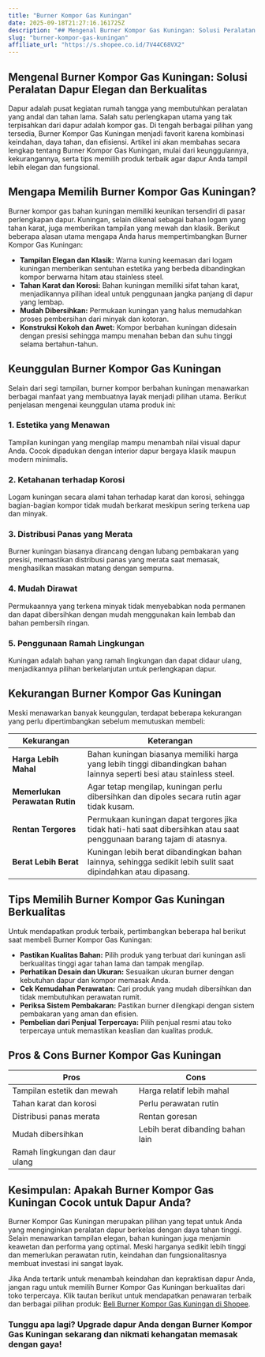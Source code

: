 ```yaml
---
title: "Burner Kompor Gas Kuningan"
date: 2025-09-18T21:27:16.161725Z
description: "## Mengenal Burner Kompor Gas Kuningan: Solusi Peralatan Dapur Elegan dan Berkualitas..."
slug: "burner-kompor-gas-kuningan"
affiliate_url: "https://s.shopee.co.id/7V44C68VX2"
---
```

## Mengenal Burner Kompor Gas Kuningan: Solusi Peralatan Dapur Elegan dan Berkualitas

Dapur adalah pusat kegiatan rumah tangga yang membutuhkan peralatan yang andal dan tahan lama. Salah satu perlengkapan utama yang tak terpisahkan dari dapur adalah kompor gas. Di tengah berbagai pilihan yang tersedia, Burner Kompor Gas Kuningan menjadi favorit karena kombinasi keindahan, daya tahan, dan efisiensi. Artikel ini akan membahas secara lengkap tentang Burner Kompor Gas Kuningan, mulai dari keunggulannya, kekurangannya, serta tips memilih produk terbaik agar dapur Anda tampil lebih elegan dan fungsional.

## Mengapa Memilih Burner Kompor Gas Kuningan?

Burner kompor gas bahan kuningan memiliki keunikan tersendiri di pasar perlengkapan dapur. Kuningan, selain dikenal sebagai bahan logam yang tahan karat, juga memberikan tampilan yang mewah dan klasik. Berikut beberapa alasan utama mengapa Anda harus mempertimbangkan Burner Kompor Gas Kuningan:

- **Tampilan Elegan dan Klasik:** Warna kuning keemasan dari logam kuningan memberikan sentuhan estetika yang berbeda dibandingkan kompor berwarna hitam atau stainless steel.
- **Tahan Karat dan Korosi:** Bahan kuningan memiliki sifat tahan karat, menjadikannya pilihan ideal untuk penggunaan jangka panjang di dapur yang lembap.
- **Mudah Dibersihkan:** Permukaan kuningan yang halus memudahkan proses pembersihan dari minyak dan kotoran.
- **Konstruksi Kokoh dan Awet:** Kompor berbahan kuningan didesain dengan presisi sehingga mampu menahan beban dan suhu tinggi selama bertahun-tahun.

## Keunggulan Burner Kompor Gas Kuningan

Selain dari segi tampilan, burner kompor berbahan kuningan menawarkan berbagai manfaat yang membuatnya layak menjadi pilihan utama. Berikut penjelasan mengenai keunggulan utama produk ini:

### 1. Estetika yang Menawan

Tampilan kuningan yang mengilap mampu menambah nilai visual dapur Anda. Cocok dipadukan dengan interior dapur bergaya klasik maupun modern minimalis.

### 2. Ketahanan terhadap Korosi

Logam kuningan secara alami tahan terhadap karat dan korosi, sehingga bagian-bagian kompor tidak mudah berkarat meskipun sering terkena uap dan minyak.

### 3. Distribusi Panas yang Merata

Burner kuningan biasanya dirancang dengan lubang pembakaran yang presisi, memastikan distribusi panas yang merata saat memasak, menghasilkan masakan matang dengan sempurna.

### 4. Mudah Dirawat

Permukaannya yang terkena minyak tidak menyebabkan noda permanen dan dapat dibersihkan dengan mudah menggunakan kain lembab dan bahan pembersih ringan.

### 5. Penggunaan Ramah Lingkungan

Kuningan adalah bahan yang ramah lingkungan dan dapat didaur ulang, menjadikannya pilihan berkelanjutan untuk perlengkapan dapur.

## Kekurangan Burner Kompor Gas Kuningan

Meski menawarkan banyak keunggulan, terdapat beberapa kekurangan yang perlu dipertimbangkan sebelum memutuskan membeli:

| **Kekurangan** | **Keterangan** |
|----------------|----------------|
| **Harga Lebih Mahal** | Bahan kuningan biasanya memiliki harga yang lebih tinggi dibandingkan bahan lainnya seperti besi atau stainless steel. |
| **Memerlukan Perawatan Rutin** | Agar tetap mengilap, kuningan perlu dibersihkan dan dipoles secara rutin agar tidak kusam. |
| **Rentan Tergores** | Permukaan kuningan dapat tergores jika tidak hati-hati saat dibersihkan atau saat penggunaan barang tajam di atasnya. |
| **Berat Lebih Berat** | Kuningan lebih berat dibandingkan bahan lainnya, sehingga sedikit lebih sulit saat dipindahkan atau dipasang. |

## Tips Memilih Burner Kompor Gas Kuningan Berkualitas

Untuk mendapatkan produk terbaik, pertimbangkan beberapa hal berikut saat membeli Burner Kompor Gas Kuningan:

- **Pastikan Kualitas Bahan:** Pilih produk yang terbuat dari kuningan asli berkualitas tinggi agar tahan lama dan tampak mengilap.
- **Perhatikan Desain dan Ukuran:** Sesuaikan ukuran burner dengan kebutuhan dapur dan kompor memasak Anda.
- **Cek Kemudahan Perawatan:** Cari produk yang mudah dibersihkan dan tidak membutuhkan perawatan rumit.
- **Periksa Sistem Pembakaran:** Pastikan burner dilengkapi dengan sistem pembakaran yang aman dan efisien.
- **Pembelian dari Penjual Terpercaya:** Pilih penjual resmi atau toko terpercaya untuk memastikan keaslian dan kualitas produk.

## Pros & Cons Burner Kompor Gas Kuningan

| **Pros**                                 | **Cons**                            |
|-----------------------------------------|-------------------------------------|
| Tampilan estetik dan mewah             | Harga relatif lebih mahal         |
| Tahan karat dan korosi                | Perlu perawatan rutin             |
| Distribusi panas merata                | Rentan goresan                     |
| Mudah dibersihkan                     | Lebih berat dibanding bahan lain  |
| Ramah lingkungan dan daur ulang        |                                     |

## Kesimpulan: Apakah Burner Kompor Gas Kuningan Cocok untuk Dapur Anda?

Burner Kompor Gas Kuningan merupakan pilihan yang tepat untuk Anda yang menginginkan peralatan dapur berkelas dengan daya tahan tinggi. Selain menawarkan tampilan elegan, bahan kuningan juga menjamin keawetan dan performa yang optimal. Meski harganya sedikit lebih tinggi dan memerlukan perawatan rutin, keindahan dan fungsionalitasnya membuat investasi ini sangat layak.

Jika Anda tertarik untuk menambah keindahan dan kepraktisan dapur Anda, jangan ragu untuk memilih Burner Kompor Gas Kuningan berkualitas dari toko terpercaya. Klik tautan berikut untuk mendapatkan penawaran terbaik dan berbagai pilihan produk: [Beli Burner Kompor Gas Kuningan di Shopee](https://s.shopee.co.id/7V44C68VX2).

### Tunggu apa lagi? Upgrade dapur Anda dengan Burner Kompor Gas Kuningan sekarang dan nikmati kehangatan memasak dengan gaya!